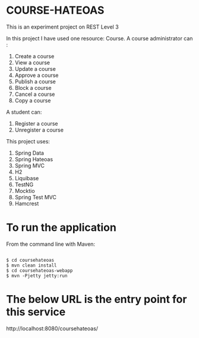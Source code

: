COURSE-HATEOAS
============

<p>This is an experiment project on REST Level 3</p>

<p>In this project I have used one resource: Course. A course administrator can : </p>

<ol>
<li>Create a course</li>
<li>View a course</li>
<li>Update a course</li>
<li>Approve a course</li>
<li>Publish a course</li>
<li>Block a course</li>
<li>Cancel a course</li>
<li>Copy a course</li>
</ol>

<p>A student can:</p>

<ol>
<li>Register a course</li>
<li>Unregister a course</li>
</ol>


<p>This project uses:</p>

<ol>
<li>Spring Data</li>
<li>Spring Hateoas</li>
<li>Spring MVC</li>
<li>H2</li>
<li>Liquibase</li>
<li>TestNG</li>
<li>Mocktio</li>
<li>Spring Test MVC</li>
<li>Hamcrest</li>
</ol>

To run the application
======================

<p>From the command line with Maven:</p>

<pre><code>
$ cd coursehateoas
$ mvn clean install
$ cd coursehateoas-webapp
$ mvn -Pjetty jetty:run
</code></pre>

The below URL is the entry point for this service
=================================================

<p> http://localhost:8080/coursehateoas/</p>